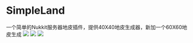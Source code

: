 # SimpleLand
一个简单的Nukkit服务器地皮插件，提供40X40地皮生成器，新加一个60X60地皮生成
<img src="http://www.solememory.top/images/166.jpg">
<img src="http://www.solememory.top/images/GiantCourage.jpg">
<img src="http://i1.piimg.com/1949/09b8ae9c1c309101.png">
